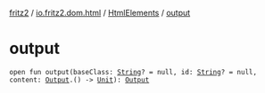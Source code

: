 [fritz2](../../index.md) / [io.fritz2.dom.html](../index.md) / [HtmlElements](index.md) / [output](./output.md)

# output

`open fun output(baseClass: `[`String`](https://kotlinlang.org/api/latest/jvm/stdlib/kotlin/-string/index.html)`? = null, id: `[`String`](https://kotlinlang.org/api/latest/jvm/stdlib/kotlin/-string/index.html)`? = null, content: `[`Output`](../-output/index.md)`.() -> `[`Unit`](https://kotlinlang.org/api/latest/jvm/stdlib/kotlin/-unit/index.html)`): `[`Output`](../-output/index.md)